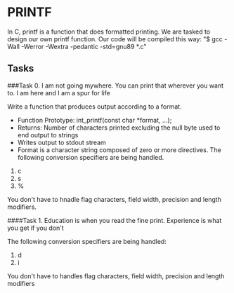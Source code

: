 # PRINTF

In C, printf is a function that does formatted printing. 
We are tasked to design our own printf function. 
Our code will be compiled this way: "$ gcc -Wall -Werror -Wextra -pedantic -std=gnu89 *.c"

## Tasks
###Task 0. I am not going mywhere. You can print that wherever you want to. I am here and I am a spur for life

Write a function that produces output according to a format.

* Function Prototype: int_printf(const char *format, ...);
* Returns: Number of characters printed excluding the null byte used to end output to strings
* Writes output to stdout stream
* Format is a character string composed of zero or more directives. The following conversion specifiers are being handled.
1. c
2. s
3. %

You don't have to hnadle flag characters, field width, precision and length modifiers.


####Task 1. Education is when you read the fine print. Experience is what you get if you don't

The following conversion specifiers are being handled:
1. d
2. i

You don't have to handles flag characters, field width, precision and length modifiers


